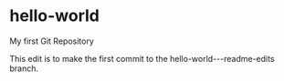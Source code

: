 # hello-world
My first Git Repository

This edit is to make the first commit to the hello-world---readme-edits branch.
